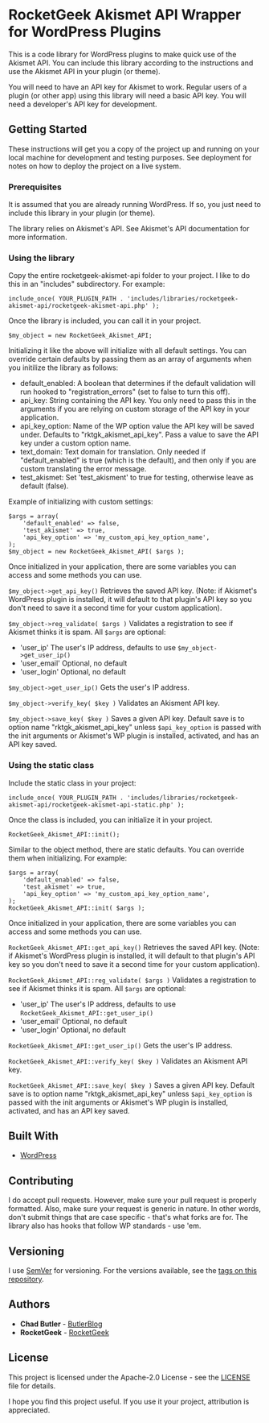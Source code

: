 # RocketGeek Akismet API Wrapper for WordPress Plugins

This is a code library for WordPress plugins to make quick use of the Akismet API. You can include this library according to the instructions and use the Akismet API in your plugin (or theme).

You will need to have an API key for Akismet to work. Regular users of a plugin (or other app) using this library will need a basic API key. You will need a developer's API key for development.

## Getting Started

These instructions will get you a copy of the project up and running on your local machine for development and testing purposes. See deployment for notes on how to deploy the project on a live system.

### Prerequisites

It is assumed that you are already running WordPress.  If so, you just need to include this library in your plugin (or theme).

The library relies on Akismet's API. See Akismet's API documentation for more information.

### Using the library

Copy the entire rocketgeek-akismet-api folder to your project. I like to do this in an "includes" subdirectory. For example:

```
include_once( YOUR_PLUGIN_PATH . 'includes/libraries/rocketgeek-akismet-api/rocketgeek-akismet-api.php' );
```

Once the library is included, you can call it in your project.

```
$my_object = new RocketGeek_Akismet_API;
```

Initializing it like the above will initialize with all default settings.  You can override certain defaults by passing them as an array of arguments when you initilize the library as follows:

 * default_enabled: A boolean that determines if the default validation will run hooked to "registration_errors" (set to false to turn this off).
 * api_key: String containing the API key. You only need to pass this in the arguments if you are relying on custom storage of the API key in your application.
 * api_key_option: Name of the WP option value the API key will be saved under. Defaults to "rktgk_akismet_api_key". Pass a value to save the API key under a custom option name.
 * text_domain: Text domain for translation. Only needed if "default_enabled" is true (which is the default), and then only if you are custom translating the error message.
 * test_akismet: Set 'test_akisment' to true for testing, otherwise leave as default (false).
 
Example of initializing with custom settings:

```
$args = array(
	'default_enabled' => false,
	'test_akismet' => true,
	'api_key_option' => 'my_custom_api_key_option_name',
);
$my_object = new RocketGeek_Akismet_API( $args );
```

Once initialized in your application, there are some variables you can access and some methods you can use.

`$my_object->get_api_key()` Retrieves the saved API key.  (Note: if Akismet's WordPress plugin is installed, it will default to that plugin's API key so you don't need to save it a second time for your custom application).

`$my_object->reg_validate( $args )` Validates a registration to see if Akismet thinks it is spam.  All `$args` are optional:
* 'user_ip' The user's IP address, defaults to use `$my_object->get_user_ip()`
* 'user_email' Optional, no default
* 'user_login' Optional, no default

`$my_object->get_user_ip()` Gets the user's IP address.

`$my_object->verify_key( $key )` Validates an Akisment API key.

`$my_object->save_key( $key )` Saves a given API key. Default save is to option name "rktgk_akismet_api_key" unless `$api_key_option` is passed with the init arguments or Akismet's WP plugin is installed, activated, and has an API key saved.

### Using the static class

Include the static class in your project:

```
include_once( YOUR_PLUGIN_PATH . 'includes/libraries/rocketgeek-akismet-api/rocketgeek-akismet-api-static.php' );
```

Once the class is included, you can initialize it in your project.

```
RocketGeek_Akismet_API::init();
```

Similar to the object method, there are static defaults. You can override them when initializing.  For example:

```
$args = array(
	'default_enabled' => false,
	'test_akismet' => true,
	'api_key_option' => 'my_custom_api_key_option_name',
);
RocketGeek_Akismet_API::init( $args );
```

Once initialized in your application, there are some variables you can access and some methods you can use.

`RocketGeek_Akismet_API::get_api_key()` Retrieves the saved API key.  (Note: if Akismet's WordPress plugin is installed, it will default to that plugin's API key so you don't need to save it a second time for your custom application).

`RocketGeek_Akismet_API::reg_validate( $args )` Validates a registration to see if Akismet thinks it is spam.  All `$args` are optional:
* 'user_ip' The user's IP address, defaults to use `RocketGeek_Akismet_API::get_user_ip()`
* 'user_email' Optional, no default
* 'user_login' Optional, no default

`RocketGeek_Akismet_API::get_user_ip()` Gets the user's IP address.

`RocketGeek_Akismet_API::verify_key( $key )` Validates an Akisment API key.

`RocketGeek_Akismet_API::save_key( $key )` Saves a given API key. Default save is to option name "rktgk_akismet_api_key" unless `$api_key_option` is passed with the init arguments or Akismet's WP plugin is installed, activated, and has an API key saved.


## Built With

* [WordPress](https://make.wordpress.org/)

## Contributing

I do accept pull requests. However, make sure your pull request is properly formatted. Also, make sure your request is generic in nature. In other words, don't submit things that are case specific - that's what forks are for. The library also has hooks that follow WP standards - use 'em.

## Versioning

I use [SemVer](https://semver.org/) for versioning. For the versions available, see the [tags on this repository](https://github.com/rocketgeek/jquery_tabs/tags). 

## Authors

* **Chad Butler** - [ButlerBlog](https://github.com/butlerblog)
* **RocketGeek** - [RocketGeek](https://github.com/rocketgeek)

## License

This project is licensed under the Apache-2.0 License - see the [LICENSE](LICENSE) file for details.

I hope you find this project useful. If you use it your project, attribution is appreciated.
